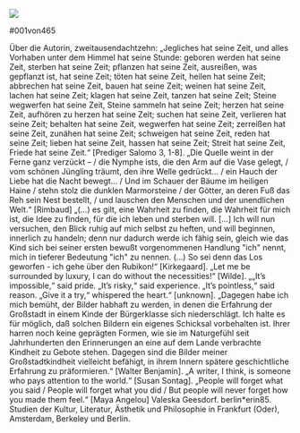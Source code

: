 ![](/lücke/001von465_20110814_marti.jpg)

#001von465

Über die Autorin, zweitausendachtzehn: „Jegliches hat seine Zeit, und alles Vorhaben unter dem Himmel hat seine Stunde: geboren werden hat seine Zeit, sterben hat seine Zeit; pflanzen hat seine Zeit, ausreißen, was gepflanzt ist, hat seine Zeit; töten hat seine Zeit, heilen hat seine Zeit; abbrechen hat seine Zeit, bauen hat seine Zeit; weinen hat seine Zeit, lachen hat seine Zeit; klagen hat seine Zeit, tanzen hat seine Zeit; Steine wegwerfen hat seine Zeit, Steine sammeln hat seine Zeit; herzen hat seine Zeit, aufhören zu herzen hat seine Zeit; suchen hat seine Zeit, verlieren hat seine Zeit; behalten hat seine Zeit, wegwerfen hat seine Zeit; zerreißen hat seine Zeit, zunähen hat seine Zeit; schweigen hat seine Zeit, reden hat seine Zeit; lieben hat seine Zeit, hassen hat seine Zeit; Streit hat seine Zeit, Friede hat seine Zeit.“ [Prediger Salomo 3, 1-8]. „Die Quelle weint in der Ferne ganz verzückt – / die Nymphe ists, die den Arm auf die Vase gelegt, / vom schönen Jüngling träumt, den ihre Welle gedrückt... / ein Hauch der Liebe hat die Nacht bewegt... / Und im Schauer der Bäume im heiligen Haine / stehn stolz die dunklen Marmorsteine / der Götter, an deren Fuß das Reh sein Nest bestellt, / und lauschen den Menschen und der unendlichen Welt.“ [Rimbaud] „(...) es gilt, eine Wahrheit zu finden, die Wahrheit für mich ist, die Idee zu finden, für die ich leben und sterben will. [...] Ich will nun versuchen, den Blick ruhig auf mich selbst zu heften, und will beginnen, innerlich zu handeln; denn nur dadurch werde ich fähig sein, gleich wie das Kind sich bei seiner ersten bewußt vorgenommenen Handlung "ich" nennt, mich in tieferer Bedeutung "ich" zu nennen. (...) So sei denn das Los geworfen - ich gehe über den Rubikon!“ [Kirkegaard]. „Let me be surrounded by luxury, I can do without the necessities!“ [Wilde]. „„It’s impossible,“ said pride. „It’s risky,“ said experience. „It’s pointless,“ said reason. „Give it a try,“ whispered the heart.“ [unknown]. „Dagegen habe ich mich bemüht, der Bilder habhaft zu werden, in denen die Erfahrung der Großstadt in einem Kinde der Bürgerklasse sich niederschlägt. Ich halte es für möglich, daß solchen Bildern ein eigenes Schicksal vorbehalten ist. Ihrer harren noch keine geprägten Formen, wie sie im Naturgefühl seit Jahrhunderten den Erinnerungen an eine auf dem Lande verbrachte Kindheit zu Gebote stehen. Dagegen sind die Bilder meiner Großstadtkindheit vielleicht befähigt, in ihrem Innern spätere geschichtliche Erfahrung zu präformieren.“ [Walter Benjamin]. „A writer, I think, is someone who pays attention to the world.“ [Susan Sontag]. „People will forget what you said / People will forget what you did / But people will never forget how you made them feel.“ [Maya Angelou] Valeska Geesdorf. berlin*erin85. Studien der Kultur, Literatur, Ästhetik und Philosophie in Frankfurt (Oder), Amsterdam, Berkeley und Berlin.
